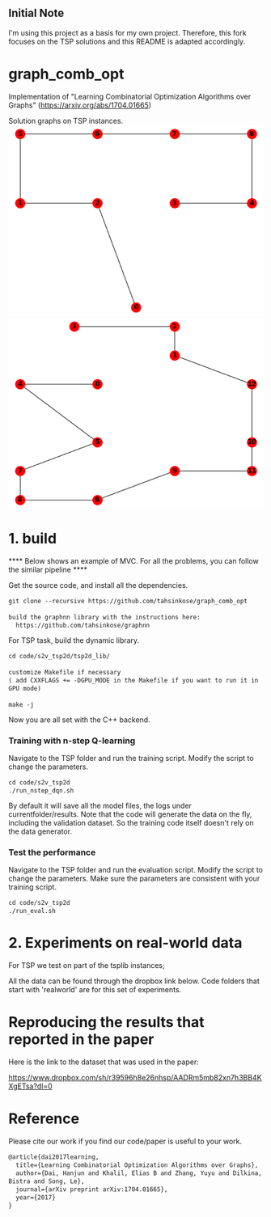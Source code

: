 ## Initial Note
I'm using this project as a basis for my own project. Therefore, this fork focuses on the TSP solutions and this README is adapted accordingly.

# graph_comb_opt 
Implementation of "Learning Combinatorial Optimization Algorithms over Graphs" (https://arxiv.org/abs/1704.01665)

Solution graphs on TSP instances.
![demo1](https://github.com/tahsinkose/graph_comb_opt/blob/master/visualize/sltn1.png)
![demo2](https://github.com/tahsinkose/graph_comb_opt/blob/master/visualize/sltn2.png)

# 1. build

**** Below shows an example of MVC. For all the problems, you can follow the similar pipeline ****

Get the source code, and install all the dependencies. 

    git clone --recursive https://github.com/tahsinkose/graph_comb_opt
    
    build the graphnn library with the instructions here:
      https://github.com/tahsinkose/graphnn
    
For TSP task, build the dynamic library.

    cd code/s2v_tsp2d/tsp2d_lib/
    
    customize Makefile if necessary
    ( add CXXFLAGS += -DGPU_MODE in the Makefile if you want to run it in GPU mode)
    
    make -j
    
Now you are all set with the C++ backend. 

### Training with n-step Q-learning

Navigate to the TSP folder and run the training script. Modify the script to change the parameters. 

    cd code/s2v_tsp2d
    ./run_nstep_dqn.sh
    
By default it will save all the model files, the logs under currentfolder/results. Note that the code will generate the data on the fly, including the validation dataset. So the training code itself doesn't rely on the data generator. 

### Test the performance

Navigate to the TSP folder and run the evaluation script. Modify the script to change the parameters. Make sure the parameters are consistent with your training script. 

    cd code/s2v_tsp2d
    ./run_eval.sh

# 2. Experiments on real-world data

For TSP we test on part of the tsplib instances;

All the data can be found through the dropbox link below. Code folders that start with 'realworld' are for this set of experiments. 

# Reproducing the results that reported in the paper

Here is the link to the dataset that was used in the paper:

https://www.dropbox.com/sh/r39596h8e26nhsp/AADRm5mb82xn7h3BB4KXgETsa?dl=0


# Reference

Please cite our work if you find our code/paper is useful to your work. 

    @article{dai2017learning,
      title={Learning Combinatorial Optimization Algorithms over Graphs},
      author={Dai, Hanjun and Khalil, Elias B and Zhang, Yuyu and Dilkina, Bistra and Song, Le},
      journal={arXiv preprint arXiv:1704.01665},
      year={2017}
    }
